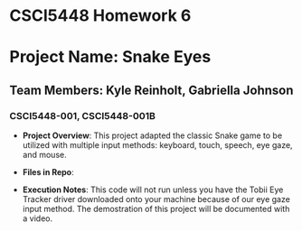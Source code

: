 # CSCI5448 Homework 6
# Project Name: Snake Eyes

## Team Members: Kyle Reinholt, Gabriella Johnson

### CSCI5448-001, CSCI5448-001B

- **Project Overview**:
This project adapted the classic Snake game to be utilized with multiple input methods: keyboard, touch, speech, eye gaze, and mouse.

- **Files in Repo**:


- **Execution Notes**:
This code will not run unless you have the Tobii Eye Tracker driver downloaded onto your machine because of our eye gaze input method. The demostration of this project will be documented with a video.
